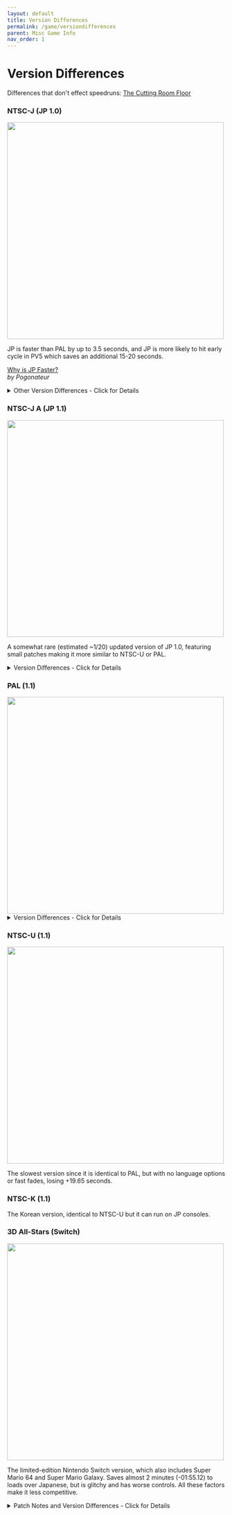 ```yaml
---
layout: default
title: Version Differences
permalink: /game/versiondifferences
parent: Misc Game Info
nav_order: 1
---
```

# Version Differences

Differences that don't effect speedruns: [The Cutting Room Floor](https://tcrf.net/Super_Mario_Sunshine/Version_Differences)  

### NTSC-J (JP 1.0)

<img src="/sms-guide/assets/info/versiondifferences/smsjp.jpeg" width="500">  

JP is faster than PAL by up to 3.5 seconds, and JP is more likely to hit early cycle in PV5 which saves an additional 15-20 seconds.

[Why is JP Faster?](https://docs.google.com/document/d/1WCNBt855KyMkNUGAO51sy8Z45HjpBW3Y3AlK7ajro8M/edit?usp=sharing)  
*by Pogonateur*  

<details markdown="block">
  <summary markdown="span">
    Other Version Differences - Click for Details
  </summary>

*by Milk*  
- Less fruits in the plaza.
- Getting off Yoshi allows clips, because you jump off Yoshi backwards, while in other versions it's more of a vertical dismount.
- Minimal amount of air damage frames.
- Subtitles always on.
- Japanese is the only available language.
- No Piantissimo music.
- Delfino music takes a bit to start.
- If you throw a fruit as you land, you can make the fruit float in mid-air.
- Opening cutscenes are voiced differently.
- When Shadow Mario shines spawn, as they fall they don't spin.
- Sound glitch has a chance of crashing the game, and remains until the game is reset. Other versions fix the sound glitch immediately and won’t crash the game.  
</details>

### NTSC-J A (JP 1.1)  

<img src="/sms-guide/assets/info/versiondifferences/jp10vs11.jpeg" width="500"> 

A somewhat rare (estimated ~1/20) updated version of JP 1.0, featuring small patches making it more similar to NTSC-U or PAL.  

<details markdown="block">
  <summary markdown="span">
    Version Differences - Click for Details
  </summary>

- All glitches are the same as NTSC-U and PAL.
- There are no fruits strewn about Delfino Plaza.
- Subtitles always on.
- Japanese is the only available language.
</details>  

### PAL (1.1)

<img src="/sms-guide/assets/info/versiondifferences/smspal.jpeg" width="500"> 

<details markdown="block">
  <summary markdown="span">
    Version Differences - Click for Details
  </summary>

- Language options are available (Italian being the fastest). (-5.44 seconds gained)
- Faster loads than NTSC-U, but slower than JP (+20.9 seconds lost).

#### Level Differences   
- Bianco 2 - The windmill blades turn slower.
- Pianta 1 - You cannot put the chomplets out with your hover nozzle. (~+1.5 seconds lost)
- Pianta 5 - Less likely to get early cycle due to textbox length.
- Pinna 1 - Rockets will not collide with each other.
- Pinna 3 - Electrokoopas are on different cycles, and you are put in a different animation state after being shocked, - preventing you from hovering and making it more possible to bonk. Harder to do the ending fast, but has a very minimal time lost (~+1 second lost). ~31 pace runs will be easier due to the Electrokoopa cycle.
- Pinna 5 - The ferris wheel moves slower.
- EYG - Fruit storage is possible. (~-2.5 seconds gained)
- Sirena 6 - Goop cleaned percentage requirement is more lenient. (~-5.5 seconds gained)
</details>  

### NTSC-U (1.1)

<img src="/sms-guide/assets/info/versiondifferences/smsntscu.jpeg" width="500"> 

The slowest version since it is identical to PAL, but with no language options or fast fades, losing +19.65 seconds.  

### NTSC-K (1.1)

The Korean version, identical to NTSC-U but it can run on JP consoles.  

### 3D All-Stars (Switch)

<img src="/sms-guide/assets/info/versiondifferences/sms3das.jpeg" width="500"> 

The limited-edition Nintendo Switch version, which also includes Super Mario 64 and Super Mario Galaxy. Saves almost 2 minutes (-01:55.12) to loads over Japanese, but is glitchy and has worse controls. All these factors make it less competitive.  

<details markdown="block">
  <summary markdown="span">
    Patch Notes and Version Differences - Click for Details
  </summary>

*by NokiDoki*  
#### v1.1.0 (Nov 16, 2020)
- GameCube controller is now supported with the original controls (but different stick calibration and rumble), Switch controllers are left unchanged.
- Camera controls can be changed in the (-) menu, for all controller types. There are 5 toggles allowing independent flipping of the camera's horizontal and vertical axes, Y cam's horizontal and vertical axes, and FLUDD's vertical aiming. Shortcuts are provided to quickly set the GC version's controls, or the default 3DAS controls.
- The map can only be buffered on Switch controllers but doing so on hotel/casino load still causes random polygons.
- FLUDD's tutorial still doesn't explain anything without subtitles. Subtitles and other in-game hints only mention Switch controls, regardless of the controller being used.
- Spray and underwater hover work like in the original on GC controller, but are still laggy on Switch controllers.
- There are no debug cubes in Bianco 6 anymore.
- The race start beep now sounds like in the original.
- The falling Pianta in Ricco 8 is gone.
- The screen effect from using the turbo nozzle underwater was removed entirely.
- Pinna rockets seem to always shoot straight with all controllers. On GC controller, you shoot them by pressing digital R, while on Switch controllers you shoot with either R or ZR. Buffered shots only work on Switch controllers.
- Laugh skip still only works in English, French and German.
- Sirena 6 timer can still end early.

#### v1.0.0 / v1.0.1 (Sept 18, 2020)  
- Nintendo and game logos depend on language (picked on the game selection screen)
- GC controller recognized as a Pro Controller but can't be remapped atm, so Y cam and all uses of L are inaccessible
- Soft reset (Start + X + B) still works
- Controls changed:
1. A and B both mapped to jump
2. Y mapped to dive
3. Press the right stick for Y cam
4. Camera controls are reversed, no way to flip them back
5. L for the map, ZL for ground pounds/sidestep/camera, R for digital spray (aim), ZR for analog spray (run)
- The map can now be opened and closed by holding L rather than pressing it. By holding L to repeatedly open and close the map, you can see consecutive quarter-frames, which was previously impossible without hacks. Buffering the map while the hotel or casino load will cause random polygons to appear.
- FLUDD's tutorial was spliced and only makes any sense if you read the subtitles (which can still be disabled)
- Spray and underwater hover don't come out instantly, it's always as if you took half a second to press R down: https://www.youtube.com/watch?v=QaD6UUp0NFo
- Save boxes can't be avoided, except maybe by filling up the console's storage. Must scroll down twice and hit “Continue”.
- Load times are much faster than in the original, but there is noticeable lag, mainly on the plaza.
- The sound at the beginning of a race (Ricco 2 or Piantissimo) is... [different](https://twitter.com/GreatGonzales/status/1305792684204986368)
- A Pianta can be seen falling from the sky during the Ricco 8 intro. This was likely in the original but couldn't be seen in 4:3.
- One of the coins spawned by jumping under the cash register in Gelato disappears shortly after spawning.
- The screen effect from using the turbo nozzle underwater was left in 4:3 and doesn't reach the sides of the screen.
- Rockets in Pinna 1 and 8 can be shot by pressing or simply holding either R or ZR. They always shoot straight unless buffered (grab one while holding R or ZR to shoot it immediately)
- King Boo laugh skip only works in French, English and German, tbd whether or not this makes one of them faster than Italian
- The path to the windmill is occasionally already raised at the start of Bianco 1, with the Piranha Plant still active inside it
- Classic Dolphin glitches return, including Sirena 6 ending early and the debug cubes in Bianco 6
- Beside the glitch, Sirena 6 seems to have a stricter requirement than the GC versions
- While seemingly based on PAL, this version has a different memory layout to any of the GC ones, so anything that depends on memory layout (e.g. Chomplet aggro, Pianta 2 text skip, Pianta 5 reds fast text, etc.) may yield different result from those
</details>  
